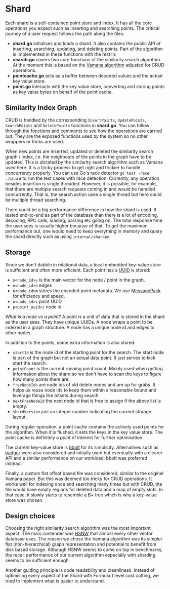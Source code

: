 # Shard

Each shard is a self-contained point store and index. It has all the core operations you expect such as inserting and searching points. The critical journey of a user request follows the path along the files:

- **shard.go** initialises and loads a shard. It also contains the public API of inserting, searching, updating, and deleting points. Part of the algorithm is implemented in these functions with the rest in:
- **search.go** covers two core functions of the similarity search algorithm. At the moment this is based on the [Vamana algorithm](https://proceedings.neurips.cc/paper_files/paper/2019/file/09853c7fb1d3f8ee67a61b6bf4a7f8e6-Paper.pdf) adjusted for CRUD operations.
- **pointcache.go** acts as a buffer between decoded values and the actual key value store.
- **point.go** interacts with the key value store, converting and storing points as key value bytes on behalf of the point cache.

## Similarity Index Graph

CRUD is handled by the corresponding `InsertPoints`, `UpdatePoints`, `SearchPoints` and `DeletePoints` functions in **shard.go**. You can follow through the functions and comments to see how the operations are carried out. They are the exposed functions used by the system so no other wrappers or tricks are used.

When new points are inserted, updated or deleted the similarity search graph / index, i.e. the neighbours of the points in the graph have to be updated. This is dictated by the similarity search algorithm such as Vamana used here. It is a tricky process to get right and trickier to handle concurrency properly. You can use Go's race detector `go test -race ./shard` to run the test cases with race detection. Currently, any operation besides insertion is single threaded. However, it is possible, for example, that there are multiple search requests coming in and would be handled concurrently. That is, the search action uses a single thread but here could be multiple thread searching.

There could be a big performance difference in how the shard is used. If tested end-to-end as part of the database than there is a lot of encoding, decoding, RPC calls, loading, parsing etc going on. The total response time the user sees is usually higher because of that. To get the maximum performance out, one would need to keep everything in memory and query the shard directly such as using `internal/shardpy`.

## Storage

Since we don't dabble in relational data, a local embedded key-value store is sufficient and often more efficient. Each point has a [UUID](https://en.wikipedia.org/wiki/Universally_unique_identifier) is stored:

- `n<node_id>v` is the main vector for the node / point in the graph.
- `n<node_id>e` edges
- `n<node_id>m` stores the encoded point metadata. We use [MessagePack](https://msgpack.org/index.html) for efficiency and speed.
- `n<node_id>i` point UUID
- `p<point_uuid>i` node id

*What is a node vs a point?* A point is a unit of data that is stored in the shard as the user sees. They have unique UUIDs. A node wraps a point to be indexed in a graph structure. A node has a unique node id and edges to other nodes.

In addition to the points, some extra information is also stored:

- `startId` is the node id of the starting point for the search. The start node is part of the graph but not an actual data point. It just serves to kick start the search.
- `pointCount` is the current running point count. Mainly used when getting information about the shard so we don't have to scan the keys to figure how many points there are.
- `freeNodeIds` are node ids of old delete nodes and are up for grabs. It helps us reuse node ids to keep them within a reasonable bound and leverage things like bitsets during search.
- `nextFreeNodeId` the next node id that is free to assign if the above list is empty.
- `shardVersion` just an integer number indicating the current storage layout.

During regular operation, a point cache contains the actively used points for the algorithm. When it is flushed, it sets the keys in the key value store. The point cache is definitely a *point* of interest for further optimisation.

The current key-value store is [bbolt](https://github.com/etcd-io/bbolt) for its simplicity. Alternatives such as [badger](https://github.com/dgraph-io/badger) were also considered and initially used but eventually with a clearer API and a similar performance on our workload, bbolt was preferred instead.

Finally, a custom flat offset based file was considered, similar to the original Vamana paper. But this was deemed too tricky for CRUD operations. It works well for indexing once and searching many times but with CRUD, the file would have empty regions for deleted data and a map of empty slots. In that case, it slowly starts to resemble a B+ tree which is why a key-value store was chosen.

## Design choices

Choosing the right similarity search algorithm was the most important aspect. The main contender was [HSNW](https://arxiv.org/abs/1603.09320) that almost every other vector database uses. The reason we chose the Vamana algorithm was its simpler flat (non-hierarchical) graph representation and potential to benefit from disk based storage. Although HSNW seems to come on top in benchmarks, the recall performance of our current algorithm especially with sharding seems to be sufficient enough.

Another guiding principle is code readability and cleanliness. Instead of optimising every aspect of the Shard with Formula 1 level cost cutting, we tried to implement what is easier to understand.